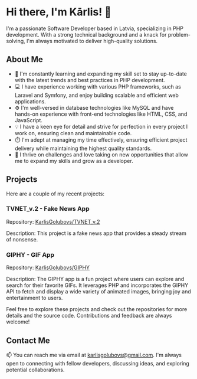 # Hi there, I'm Kārlis! 👋

I'm a passionate Software Developer based in Latvia, specializing in PHP development. With a strong technical background and a knack for problem-solving, I'm always motivated to deliver high-quality solutions. 

## About Me

- 🌱 I'm constantly learning and expanding my skill set to stay up-to-date with the latest trends and best practices in PHP development.
- 💻 I have experience working with various PHP frameworks, such as Laravel and Symfony, and enjoy building scalable and efficient web applications.
- ⚙️ I'm well-versed in database technologies like MySQL and have hands-on experience with front-end technologies like HTML, CSS, and JavaScript.
- 💡 I have a keen eye for detail and strive for perfection in every project I work on, ensuring clean and maintainable code.
- ⏱️ I'm adept at managing my time effectively, ensuring efficient project delivery while maintaining the highest quality standards.
- 🚀 I thrive on challenges and love taking on new opportunities that allow me to expand my skills and grow as a developer.

## Projects

Here are a couple of my recent projects:
### TVNET_v.2 - Fake News App
Repository: [KarlisGolubovs/TVNET_v.2](https://github.com/KarlisGolubovs/TVNET_v.2)

Description: This project is a fake news app that provides a steady stream of nonsense.

### GIPHY - GIF App
Repository: [KarlisGolubovs/GIPHY](https://github.com/KarlisGolubovs/GIPHY)

Description: The GIPHY app is a fun project where users can explore and search for their favorite GIFs. It leverages PHP and incorporates the GIPHY API to fetch and display a wide variety of animated images, bringing joy and entertainment to users.

Feel free to explore these projects and check out the repositories for more details and the source code. Contributions and feedback are always welcome!

## Contact Me

📫 You can reach me via email at [karlisgolubovs@gmail.com](mailto:karlisgolubovs@gmail.com). I'm always open to connecting with fellow developers, discussing ideas, and exploring potential collaborations.


